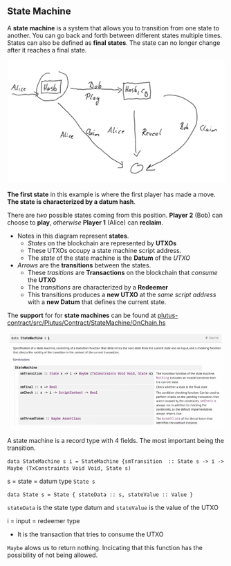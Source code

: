 ## State Machine

A **state machine** is a system that allows you to transition from one state to another. You can go back and forth between different states multiple times. States can also be defined as **final states**. The state can no longer change after it reaches a final state.

![State1](/week07/images/State1.png)

**The first state** in this example is where the first player has made a move. **The state is characterized by a datum hash**.

There are *two* possible states coming from this position. **Player 2** (Bob) can choose to **play**, *otherwise* **Player 1** (Alice) can **reclaim**. 

* Notes in this diagram represent **states**.
  * *States* on the blockchain are represented by **UTXOs**
  * These UTXOs occupy a state machine script address.
  * The *state* of the state machine is the **Datum** of the *UTXO*
* *Arrows* are the **transitions** between the states.
  * These *trasitions* are **Transactions** on the blockchain that *consume* the **UTXO**
  * The *transitions* are characterized by a **Redeemer**
  * This transitions produces a **new UTXO** at the *same script address* with a **new Datum** that defines the current state.

The **support** for for **state machines** can be found at [plutus-contract/src/Plutus/Contract/StateMachine/OnChain.hs](https://github.com/input-output-hk/plutus/blob/1b6dedf0b9eca7df02bf34d71de94af7549ddc80/plutus-contract/src/Plutus/Contract/StateMachine/OnChain.hs)

![State2](/week07/images/State2.png)

A state machine is a record type with 4 fields. The most important being the transition.
```
data StateMachine s i = StateMachine {smTransition  :: State s -> i -> Maybe (TxConstraints Void Void, State s)
```
s = state = datum type `State s`
```
data State s = State { stateData :: s, stateValue :: Value }
```
`stateData` is the state type datum and `stateValue` is the value of the UTXO

i = input = redeemer type
 * It is the transaction that tries to consume the UTXO

`Maybe` alows us to return nothing. Incicating that this function has the possibility of not being allowed.

